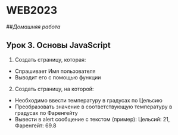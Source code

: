 # WEB2023
##*Домашняя работа*
## Урок 3. Основы JavaScript
1. Создать страницу, которая:
- Спрашивает Имя пользователя
- Выводит его с помощью функции
2. Создать страницу, на которой:
- Необходимо ввести температуру в градусах по Цельсию
- Преобразовать значение в соответствующую температуру в градусах по Фаренгейту
- Вывести в alert сообщение с текстом (пример): Цельсий: 21, Фаренгейт: 69.8
